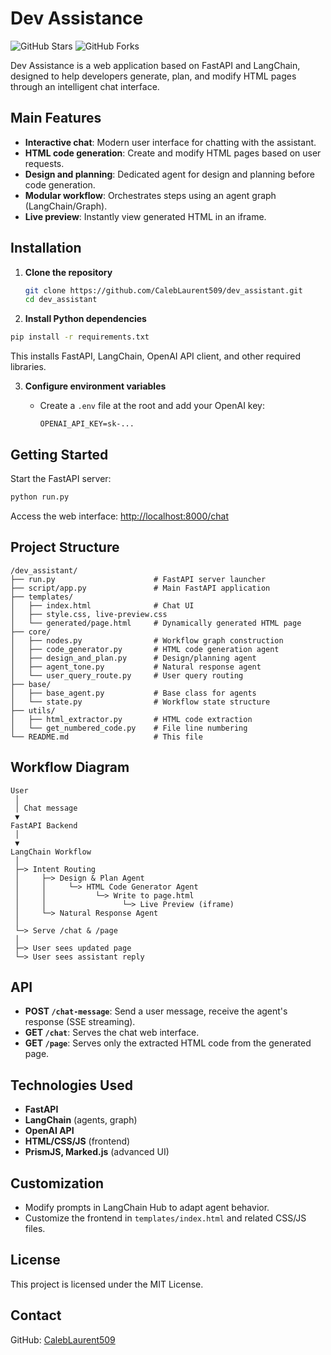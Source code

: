
# Dev Assistance
![GitHub Stars](https://img.shields.io/github/stars/CalebLaurent509/dev_assistant?style=social)
![GitHub Forks](https://img.shields.io/github/forks/CalebLaurent509/dev_assistant?style=social)


Dev Assistance is a web application based on FastAPI and LangChain, designed to help developers generate, plan, and modify HTML pages through an intelligent chat interface.

## Main Features

- **Interactive chat**: Modern user interface for chatting with the assistant.
- **HTML code generation**: Create and modify HTML pages based on user requests.
- **Design and planning**: Dedicated agent for design and planning before code generation.
- **Modular workflow**: Orchestrates steps using an agent graph (LangChain/Graph).
- **Live preview**: Instantly view generated HTML in an iframe.

## Installation

1. **Clone the repository**

   ```bash
   git clone https://github.com/CalebLaurent509/dev_assistant.git
   cd dev_assistant
   ```

2. **Install Python dependencies**

```bash
pip install -r requirements.txt
```

This installs FastAPI, LangChain, OpenAI API client, and other required libraries.

3. **Configure environment variables**

   - Create a `.env` file at the root and add your OpenAI key:

     ```env
     OPENAI_API_KEY=sk-...
     ```

## Getting Started

Start the FastAPI server:

```bash
python run.py
```

Access the web interface: [http://localhost:8000/chat](http://localhost:8000/chat)


## Project Structure

```text
/dev_assistant/
├── run.py                      # FastAPI server launcher
├── script/app.py               # Main FastAPI application
├── templates/
│   ├── index.html              # Chat UI
│   ├── style.css, live-preview.css
│   └── generated/page.html     # Dynamically generated HTML page
├── core/
│   ├── nodes.py                # Workflow graph construction
│   ├── code_generator.py       # HTML code generation agent
│   ├── design_and_plan.py      # Design/planning agent
│   ├── agent_tone.py           # Natural response agent
│   └── user_query_route.py     # User query routing
├── base/
│   ├── base_agent.py           # Base class for agents
│   └── state.py                # Workflow state structure
├── utils/
│   ├── html_extractor.py       # HTML code extraction
│   └── get_numbered_code.py    # File line numbering
└── README.md                   # This file
```

## Workflow Diagram

```
User
 │
 │ Chat message
 ▼
FastAPI Backend
 │
 ▼
LangChain Workflow
 │
 ├─> Intent Routing
 │     ├─> Design & Plan Agent
 │     │     └─> HTML Code Generator Agent
 │     │           └─> Write to page.html
 │     │                 └─> Live Preview (iframe)
 │     └─> Natural Response Agent
 │
 └─> Serve /chat & /page
 │
 ├─> User sees updated page
 └─> User sees assistant reply
```

## API

- **POST `/chat-message`**: Send a user message, receive the agent's response (SSE streaming).
- **GET `/chat`**: Serves the chat web interface.
- **GET `/page`**: Serves only the extracted HTML code from the generated page.

## Technologies Used

- **FastAPI**
- **LangChain** (agents, graph)
- **OpenAI API**
- **HTML/CSS/JS** (frontend)
- **PrismJS, Marked.js** (advanced UI)

## Customization

- Modify prompts in LangChain Hub to adapt agent behavior.
- Customize the frontend in `templates/index.html` and related CSS/JS files.


## License

This project is licensed under the MIT License.


## Contact

GitHub: [CalebLaurent509](https://github.com/CalebLaurent509)


